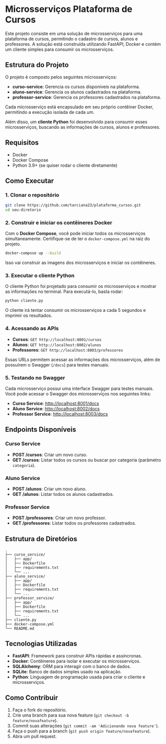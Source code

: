 
# Microsserviços Plataforma de Cursos

Este projeto consiste em uma solução de microsserviços para uma plataforma de cursos, permitindo o cadastro de cursos, alunos e professores. A solução está construída utilizando FastAPI, Docker e contém um cliente simples para consumir os microsserviços.

## Estrutura do Projeto

O projeto é composto pelos seguintes microsserviços:

- **curso-service**: Gerencia os cursos disponíveis na plataforma.
- **aluno-service**: Gerencia os alunos cadastrados na plataforma.
- **professor-service**: Gerencia os professores cadastrados na plataforma.

Cada microsserviço está encapsulado em seu próprio contêiner Docker, permitindo a execução isolada de cada um.

Além disso, um **cliente Python** foi desenvolvido para consumir esses microsserviços, buscando as informações de cursos, alunos e professores.

## Requisitos

- Docker
- Docker Compose
- Python 3.9+ (se quiser rodar o cliente diretamente)

## Como Executar

### 1. Clonar o repositório

```bash
git clone https://github.com/tarciana23/plataforma_cursos.git
cd seu-diretorio
```

### 2. Construir e iniciar os contêineres Docker

Com o **Docker Compose**, você pode iniciar todos os microsserviços simultaneamente. Certifique-se de ter o `docker-compose.yml` na raiz do projeto.

```bash
docker-compose up --build
```

Isso vai construir as imagens dos microsserviços e iniciar os contêineres.

### 3. Executar o cliente Python

O cliente Python foi projetado para consumir os microsserviços e mostrar as informações no terminal. Para executá-lo, basta rodar:

```bash
python cliente.py
```

O cliente irá tentar consumir os microsserviços a cada 5 segundos e imprimir os resultados.

### 4. Acessando as APIs

- **Cursos**: `GET http://localhost:8001/cursos`
- **Alunos**: `GET http://localhost:8002/alunos`
- **Professores**: `GET http://localhost:8003/professores`

Essas URLs permitem acessar as informações dos microsserviços, além de possuírem o Swagger (`/docs`) para testes manuais.

### 5. Testando no Swagger

Cada microsserviço possui uma interface Swagger para testes manuais. Você pode acessar o Swagger dos microsserviços nos seguintes links:

- **Curso Service**: [http://localhost:8001/docs](http://localhost:8001/docs)
- **Aluno Service**: [http://localhost:8002/docs](http://localhost:8002/docs)
- **Professor Service**: [http://localhost:8003/docs](http://localhost:8003/docs)

## Endpoints Disponíveis

### Curso Service

- **POST /cursos**: Criar um novo curso.
- **GET /cursos**: Listar todos os cursos ou buscar por categoria (parâmetro `categoria`).

### Aluno Service

- **POST /alunos**: Criar um novo aluno.
- **GET /alunos**: Listar todos os alunos cadastrados.

### Professor Service

- **POST /professores**: Criar um novo professor.
- **GET /professores**: Listar todos os professores cadastrados.

## Estrutura de Diretórios

```
.
├── curso_service/
│   ├── app/
│   ├── Dockerfile
│   ├── requirements.txt
│   └── ...
├── aluno_service/
│   ├── app/
│   ├── Dockerfile
│   ├── requirements.txt
│   └── ...
├── professor_service/
│   ├── app/
│   ├── Dockerfile
│   ├── requirements.txt
│   └── ...
├── cliente.py
├── docker-compose.yml
└── README.md
```

## Tecnologias Utilizadas

- **FastAPI**: Framework para construir APIs rápidas e assíncronas.
- **Docker**: Contêineres para isolar e executar os microsserviços.
- **SQLAlchemy**: ORM para interagir com o banco de dados.
- **SQLite**: Banco de dados simples usado na aplicação.
- **Python**: Linguagem de programação usada para criar o cliente e microsserviços.

## Como Contribuir

1. Faça o fork do repositório.
2. Crie uma branch para sua nova feature (`git checkout -b feature/novafeature`).
3. Commit suas alterações (`git commit -am 'Adicionando nova feature'`).
4. Faça o push para a branch (`git push origin feature/novafeature`).
5. Abra um pull request.

